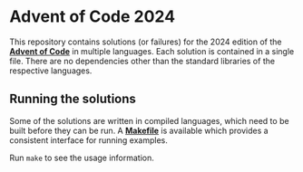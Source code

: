 # Advent of Code 2024

This repository contains solutions (or failures) for the 2024 edition of the
[**Advent of Code**][advent] in multiple languages. Each solution is contained
in a single file. There are no dependencies other than the standard libraries
of the respective languages.

## Running the solutions

Some of the solutions are written in compiled languages, which need to be built
before they can be run. A [**Makefile**][make] is available which provides a
consistent interface for running examples.

Run `make` to see the usage information.

[advent]: https://adventofcode.com/2024
[make]: https://www.gnu.org/software/make/manual/make.html
